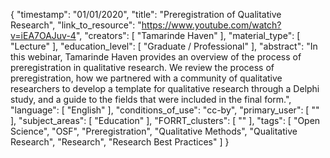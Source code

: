 {
    "timestamp": "01/01/2020",
    "title": "Preregistration of Qualitative Research",
    "link_to_resource": "https://www.youtube.com/watch?v=iEA7OAJuv-4",
    "creators": [
        "Tamarinde Haven"
    ],
    "material_type": [
        "Lecture"
    ],
    "education_level": [
        "Graduate / Professional"
    ],
    "abstract": "In this webinar, Tamarinde Haven provides an overview of the process of preregistration in qualitative research. We review the process of preregistration, how we partnered with a community of qualitative researchers to develop a template for qualitative research through a Delphi study, and a guide to the fields that were included in the final form.",
    "language": [
        "English"
    ],
    "conditions_of_use": "cc-by",
    "primary_user": [
        ""
    ],
    "subject_areas": [
        "Education"
    ],
    "FORRT_clusters": [
        ""
    ],
    "tags": [
        "Open Science",
        "OSF",
        "Preregistration",
        "Qualitative Methods",
        "Qualitative Research",
        "Research",
        "Research Best Practices"
    ]
}